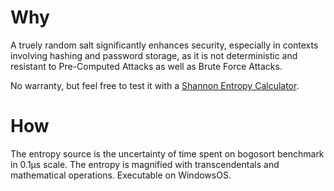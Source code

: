 # Why
A truely random salt significantly enhances security, especially in contexts involving hashing and password storage, as it is not deterministic and resistant to Pre-Computed Attacks as well as Brute Force Attacks.

No warranty, but feel free to test it with a [Shannon Entropy Calculator](https://planetcalc.com/2476/).
# How

The entropy source is the uncertainty of time spent on bogosort benchmark in 0.1μs scale.
The entropy is magnified with transcendentals and mathematical operations.
Executable on WindowsOS.
